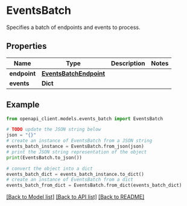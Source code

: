 # EventsBatch

Specifies a batch of endpoints and events to process.

## Properties

Name | Type | Description | Notes
------------ | ------------- | ------------- | -------------
**endpoint** | [**EventsBatchEndpoint**](EventsBatchEndpoint.md) |  | 
**events** | **Dict** |  | 

## Example

```python
from openapi_client.models.events_batch import EventsBatch

# TODO update the JSON string below
json = "{}"
# create an instance of EventsBatch from a JSON string
events_batch_instance = EventsBatch.from_json(json)
# print the JSON string representation of the object
print(EventsBatch.to_json())

# convert the object into a dict
events_batch_dict = events_batch_instance.to_dict()
# create an instance of EventsBatch from a dict
events_batch_from_dict = EventsBatch.from_dict(events_batch_dict)
```
[[Back to Model list]](../README.md#documentation-for-models) [[Back to API list]](../README.md#documentation-for-api-endpoints) [[Back to README]](../README.md)



